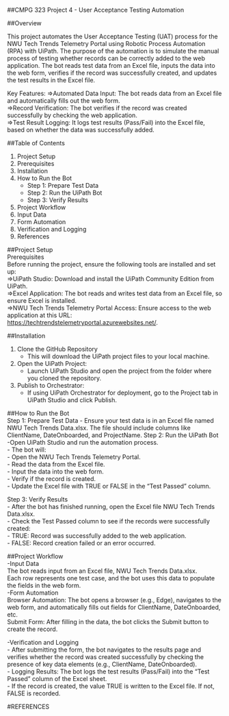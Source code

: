 ##CMPG 323 Project 4 - User Acceptance Testing Automation

##Overview

This project automates the User Acceptance Testing (UAT) process for the NWU Tech Trends Telemetry Portal using Robotic Process Automation (RPA) with UiPath. The purpose of the automation is to simulate the manual process of testing whether records can be correctly added to the web application. The bot reads test data from an Excel file, inputs the data into the web form, verifies if the record was successfully created, and updates the test results in the Excel file.  

Key Features:
=>Automated Data Input: The bot reads data from an Excel file and automatically fills out the web form.  
=>Record Verification: The bot verifies if the record was created successfully by checking the web application.  
=>Test Result Logging: It logs test results (Pass/Fail) into the Excel file, based on whether the data was successfully added.  

##Table of Contents
1. Project Setup  
2. Prerequisites  
4. Installation  
5. How to Run the Bot  
    - Step 1: Prepare Test Data  
    - Step 2: Run the UiPath Bot  
    - Step 3: Verify Results  
5. Project Workflow  
6. Input Data  
7. Form Automation  
8. Verification and Logging  
9. References  

##Project Setup  
Prerequisites  
Before running the project, ensure the following tools are installed and set up:  
=>UiPath Studio: Download and install the UiPath Community Edition from UiPath.  
=>Excel Application: The bot reads and writes test data from an Excel file, so ensure Excel is installed.  
=>NWU Tech Trends Telemetry Portal Access: Ensure access to the web application at this URL: https://techtrendstelemetryportal.azurewebsites.net/.  

##Installation
1. Clone the GitHub Repository  
    - This will download the UiPath project files to your local machine.    
2. Open the UiPath Project:  
   - Launch UiPath Studio and open the project from the folder where you cloned the repository.  
3. Publish to Orchestrator:  
   - If using UiPath Orchestrator for deployment, go to the Project tab in UiPath Studio and click Publish.  

##How to Run the Bot  
Step 1: Prepare Test Data
    - Ensure your test data is in an Excel file named NWU Tech Trends Data.xlsx. The file should include columns like ClientName, DateOnboarded, and ProjectName.
Step 2: Run the UiPath Bot  
    -Open UiPath Studio and run the automation process.  
      - The bot will:  
          - Open the NWU Tech Trends Telemetry Portal.  
          - Read the data from the Excel file.  
          - Input the data into the web form.  
          - Verify if the record is created.  
          - Update the Excel file with TRUE or FALSE in the “Test Passed” column.  
          
Step 3: Verify Results  
    - After the bot has finished running, open the Excel file NWU Tech Trends Data.xlsx.  
    - Check the Test Passed column to see if the records were successfully created:  
    - TRUE: Record was successfully added to the web application.  
    - FALSE: Record creation failed or an error occurred.  

##Project Workflow  
-Input Data  
    The bot reads input from an Excel file, NWU Tech Trends Data.xlsx.  
    Each row represents one test case, and the bot uses this data to populate the fields in the web form.  
-Form Automation  
    Browser Automation: The bot opens a browser (e.g., Edge), navigates to the web form, and automatically fills out fields for ClientName, DateOnboarded, etc.  
    Submit Form: After filling in the data, the bot clicks the Submit button to create the record.  
    
-Verification and Logging  
    - After submitting the form, the bot navigates to the results page and verifies whether the record was created successfully by checking the presence of key data elements (e.g., ClientName, 
      DateOnboarded).  
    - Logging Results: The bot logs the test results (Pass/Fail) into the “Test Passed” column of the Excel sheet.  
    - If the record is created, the value TRUE is written to the Excel file. If not, FALSE is recorded.  

#REFERENCES
